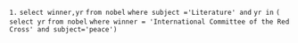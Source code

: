 `1.`
`select winner,yr`
`from nobel`
`where subject ='Literature' and` 
`yr in`
`(`
`select yr` 
`from nobel` 
`where winner = 'International Committee of the Red Cross' and subject='peace')`

